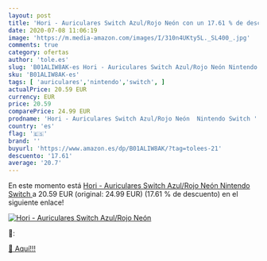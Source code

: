 ```yaml
---
layout: post
title: 'Hori - Auriculares Switch Azul/Rojo Neón con un 17.61 % de descuento'
date: 2020-07-08 11:06:19
image: 'https://m.media-amazon.com/images/I/310n4UKty5L._SL400_.jpg'
comments: true
category: ofertas
author: 'tole.es'
slug: 'B01ALIW8AK-es Hori - Auriculares Switch Azul/Rojo Neón Nintendo Switch'
sku: 'B01ALIW8AK-es'
tags: [ 'auriculares','nintendo','switch', ]
actualPrice: 20.59 EUR
currency: EUR
price: 20.59
comparePrice: 24.99 EUR
prodname: 'Hori - Auriculares Switch Azul/Rojo Neón  Nintendo Switch '
country: 'es'
flag: '🇪🇸'
brand: ''
buyurl: 'https://www.amazon.es/dp/B01ALIW8AK/?tag=tolees-21'
descuento: '17.61'
average: '20.7'
---
```


En este momento está [Hori - Auriculares Switch Azul/Rojo Neón  Nintendo Switch ](https://www.amazon.es/dp/B01ALIW8AK/?tag=tolees-21) a 20.59 EUR (original: 24.99 EUR) (17.61 %  de descuento) en el siguiente enlace!

[![Hori - Auriculares Switch Azul/Rojo Neón](https://m.media-amazon.com/images/I/310n4UKty5L._SL400_.jpg)](https://www.amazon.es/dp/B01ALIW8AK/?tag=tolees-21)

🔎:


[🛒 Aquí!!!](https://www.amazon.es/dp/B01ALIW8AK/?tag=tolees-21)
